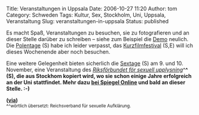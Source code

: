 Title: Veranstaltungen in Uppsala
Date: 2006-10-27 11:20
Author: tom
Category: Schweden
Tags: Kultur, Sex, Stockholm, Uni, Uppsala, Veranstaltung
Slug: veranstaltungen-in-uppsala
Status: published

Es macht Spaß, Veranstaltungen zu besuchen, sie zu fotografieren und an
dieser Stelle darüber zu schreiben – siehe zum Beispiel die
[Demo](http://www.fiket.de/2006/10/14/demo-gegen-rassismus/) neulich.
Die [Polentage](http://www.polskainstitutet.se/pduppsala2006.htm) (S)
habe ich leider verpasst, das
[Kurzfilmfestival](http://shortfilmfestival.com/) (S,E) will ich dieses
Wochenende aber noch besuchen.

Eine weitere Gelegenheit bieten sicherlich die
[Sextage](http://www.sexdagarna.se/uppsala_program.htm) (S) am 9. und
10. November, eine Veranstaltung des [*Riksförbundet för sexuell
upplysning*](http://www.rfsu.se/)^<strong>^ (S), die aus Stockhom
kopiert wird, wo sie schon einige Jahre erfolgreich an der Uni
stattfindet. Mehr dazu [bei Spiegel
Online](http://www.spiegel.de/unispiegel/wunderbar/0,1518,444806,00.html)
und bald an dieser Stelle. :-)

([via](http://emme-effe.eu/2006/10/27/schwedischer-uni-sex/))  
<small>^</strong>^wörtlich übersetzt: Reichsverband für sexuelle
Aufklärung.</small>

